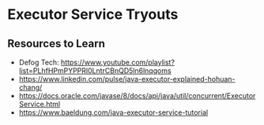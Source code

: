 # Executor Service Tryouts

## Resources to Learn
- Defog Tech: https://www.youtube.com/playlist?list=PLhfHPmPYPPRl0LntrCBnQD5ln6lnqqoms
- https://www.linkedin.com/pulse/java-executor-explained-hohuan-chang/
- https://docs.oracle.com/javase/8/docs/api/java/util/concurrent/ExecutorService.html
- https://www.baeldung.com/java-executor-service-tutorial